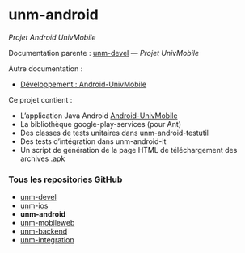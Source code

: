 unm-android
===========

_Projet Android UnivMobile_

Documentation parente : [unm-devel](https://github.com/univmobile/unm-devel/blob/develop/README.md "Documentation parente : unm-devel/README.md") — _Projet UnivMobile_

Autre documentation :

  * [Développement : Android-UnivMobile](Devel.md "Documentation : Android-UnivMobile/Devel.md")

Ce projet contient :

  * L’application Java Android [Android-UnivMobile](UnivMobile/README.md)
  * La bibliothèque google-play-services (pour Ant)
  * Des classes de tests unitaires dans unm-android-testutil
  * Des tests d’intégration dans unm-android-it
  * Un script de génération de la page HTML de téléchargement des archives .apk
  
### Tous les repositories GitHub

  * [unm-devel](https://github.com/univmobile/unm-devel/blob/develop/README.md "Repository GitHub unm-devel")
  * [unm-ios](https://github.com/univmobile/unm-ios/blob/develop/README.md "Repository GitHub unm-ios")
  * **unm-android**
  * [unm-mobileweb](https://github.com/univmobile/unm-mobileweb/blob/develop/README.md "Repository GitHub unm-mobileweb")
  * [unm-backend](https://github.com/univmobile/unm-backend/blob/develop/README.md "Repository GitHub unm-backend")
  * [unm-integration](https://github.com/univmobile/unm-integration/blob/develop/README.md "Repository GitHub unm-integration")
